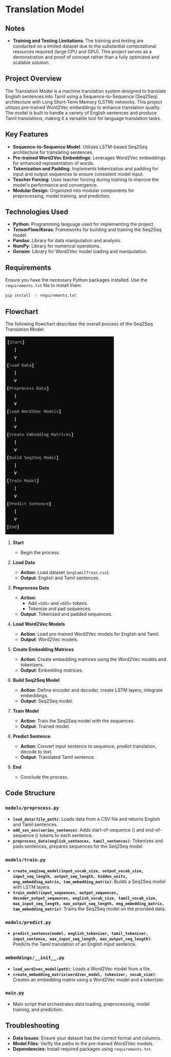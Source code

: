 # Translation Model

## Notes

- **Training and Testing Limitations**: The training and testing are conducted on a limited dataset due to the substantial computational resources required (large CPU and GPU). This project serves as a demonstration and proof of concept rather than a fully optimized and scalable solution.

## Project Overview

The Translation Model is a machine translation system designed to translate English sentences into Tamil using a Sequence-to-Sequence (Seq2Seq) architecture with Long Short-Term Memory (LSTM) networks. This project utilizes pre-trained Word2Vec embeddings to enhance translation quality. The model is built to handle a variety of English sentences and produce Tamil translations, making it a versatile tool for language translation tasks.

## Key Features

- **Sequence-to-Sequence Model**: Utilizes LSTM-based Seq2Seq architecture for translating sentences.
- **Pre-trained Word2Vec Embeddings**: Leverages Word2Vec embeddings for enhanced representation of words.
- **Tokenization and Padding**: Implements tokenization and padding for input and output sequences to ensure consistent model input.
- **Teacher Forcing**: Uses teacher forcing during training to improve the model's performance and convergence.
- **Modular Design**: Organized into modular components for preprocessing, model training, and prediction.

## Technologies Used

- **Python**: Programming language used for implementing the project.
- **TensorFlow/Keras**: Frameworks for building and training the Seq2Seq model.
- **Pandas**: Library for data manipulation and analysis.
- **NumPy**: Library for numerical operations.
- **Gensim**: Library for Word2Vec model loading and manipulation.

## Requirements

Ensure you have the necessary Python packages installed. Use the `requirements.txt` file to install them:

```bash
pip install -r requirements.txt
```

## Flowchart

The following flowchart describes the overall process of the Seq2Seq Translation Model: 

 ![Flowchart](images/flo.PNG)


1. **Start**
   - Begin the process.

2. **Load Data**
   - **Action**: Load dataset (`engtamilTrain.csv`).
   - **Output**: English and Tamil sentences.

3. **Preprocess Data**
   - **Action**: 
     - Add `<SOS>` and `<EOS>` tokens.
     - Tokenize and pad sequences.
   - **Output**: Tokenized and padded sequences.

4. **Load Word2Vec Models**
   - **Action**: Load pre-trained Word2Vec models for English and Tamil.
   - **Output**: Word2Vec models.

5. **Create Embedding Matrices**
   - **Action**: Create embedding matrices using the Word2Vec models and tokenizers.
   - **Output**: Embedding matrices.

6. **Build Seq2Seq Model**
   - **Action**: Define encoder and decoder, create LSTM layers, integrate embeddings.
   - **Output**: Seq2Seq model.

7. **Train Model**
   - **Action**: Train the Seq2Seq model with the sequences.
   - **Output**: Trained model.

8. **Predict Sentence**
   - **Action**: Convert input sentence to sequence, predict translation, decode to text.
   - **Output**: Translated Tamil sentence.

9. **End**
   - Conclude the process.

## Code Structure

### `models/preprocess.py`

- **`load_data(file_path)`**: Loads data from a CSV file and returns English and Tamil sentences.
- **`add_sos_eos(series_sentence)`**: Adds start-of-sequence (<SOS>) and end-of-sequence (<EOS>) tokens to each sentence.
- **`preprocess_data(english_sentences, tamil_sentences)`**: Tokenizes and pads sentences, prepares sequences for the Seq2Seq model.

### `models/train.py`

- **`create_seq2seq_model(input_vocab_size, output_vocab_size, input_seq_length, output_seq_length, hidden_units, eng_embedding_matrix, tam_embedding_matrix)`**: Builds a Seq2Seq model with LSTM layers.
- **`train_model(input_sequences, output_sequences, decoder_output_sequences, english_vocab_size, tamil_vocab_size, max_input_seq_length, max_output_seq_length, eng_embedding_matrix, tam_embedding_matrix)`**: Trains the Seq2Seq model on the provided data.

### `models/predict.py`

- **`predict_sentence(model, english_tokenizer, tamil_tokenizer, input_sentence, max_input_seq_length, max_output_seq_length)`**: Predicts the Tamil translation of an English input sentence.

### `embeddings/__init__.py`

- **`load_word2vec_model(path)`**: Loads a Word2Vec model from a file.
- **`create_embedding_matrix(word2vec_model, tokenizer, vocab_size)`**: Creates an embedding matrix using a Word2Vec model and a tokenizer.

### `main.py`

- Main script that orchestrates data loading, preprocessing, model training, and prediction.

## Troubleshooting

- **Data Issues**: Ensure your dataset has the correct format and columns.
- **Model Files**: Verify the paths to the pre-trained Word2Vec models.
- **Dependencies**: Install required packages using `requirements.txt`.


